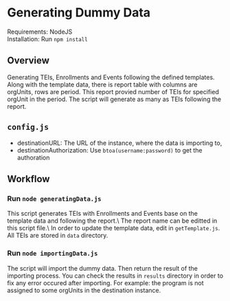 # Generating Dummy Data

Requirements: NodeJS\
Installation: Run `npm install`

## Overview

Generating TEIs, Enrollments and Events following the defined templates. Along with the template data, there is report table with columns are orgUnits, rows are period. This report provied number of TEIs for specified orgUnit in the period. The script will generate as many as TEIs following the report.

## `config.js`

- destinationURL: The URL of the instance, where the data is importing to,
- destinationAuthorization: Use `btoa(username:password)` to get the authoration

## Workflow

### Run `node generatingData.js`

This script generates TEIs with Enrollments and Events base on the template data and following the report.\ 
The report name can be editted in this script file.\ 
In order to update the template data, edit in `getTemplate.js`.\
All TEIs are stored in `data` directory.

### Run `node importingData.js`
The script will import the dummy data. Then return the result of the importing process. You can check the results in `results` directory in order to fix any error occured after importing. For example: the program is not assigned to some orgUnits in the destination instance.

